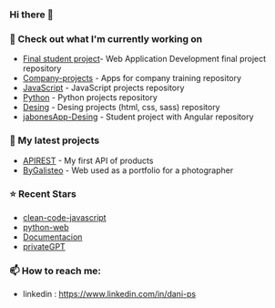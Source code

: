 ### Hi there 👋

### 👷 Check out what I'm currently working on

- [Final student project](https://github.com/Dani-Ps/proyecto_final_iesalixar)- Web Application Development final project repository 
- [Company-projects](https://github.com/Dani-Ps/DualProjects) - Apps for company training repository
- [JavaScript](https://github.com/Dani-Ps/Cliente.git) - JavaScript projects repository
- [Python](https://github.com/Dani-Ps/HCL.git) - Python projects repository
- [Desing](https://github.com/Dani-Ps/Dise-o.git) - Desing projects (html, css, sass) repository
- [jabonesApp-Desing](https://github.com/Dani-Ps/Soappers) - Student project with Angular repository

### 🌱 My latest projects

- [APIREST](https://github.com/Dani-Ps/apirestful) - My first API of products
- [ByGalisteo](https://github.com/Dani-Ps/Web-project-for-professional-photographer.git) - Web used as a portfolio for a photographer

### ⭐ Recent Stars

- [clean-code-javascript](https://github.com/devictoribero/clean-code-javascript) 
- [python-web](https://github.com/mouredev/python-web) 
- [Documentacion](https://github.com/ricval/Documentacion) 
- [privateGPT](https://github.com/imartinez/privateGPT) 


### 📫 How to reach me:

  - linkedin   : <https://www.linkedin.com/in/dani-ps>

